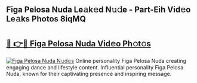 ## Figa Pelosa Nuda Le𝚊k𝚎d N𝚞𝚍e - Part-Eih Vid𝚎o Le𝚊ks Photos 8iqMQ

# <h2><a href="http://fbb5xg.evod.top/?m=Figa+Pelosa+Nuda">🔗 👉🔴 Figa Pelosa Nuda Vid𝚎o Ph𝚘t𝚘s</a></h2>

[![Figa Pelosa Nuda N𝚞d𝚎s](https://i.imgur.com/8V9OHl7.gif)](http://fbb5xg.evod.top/?m=Figa+Pelosa+Nuda)
Online personality Figa Pelosa Nuda creating engaging dance and lifestyle content. Influential personality Figa Pelosa Nuda, known for their captivating presence and inspiring message. 
